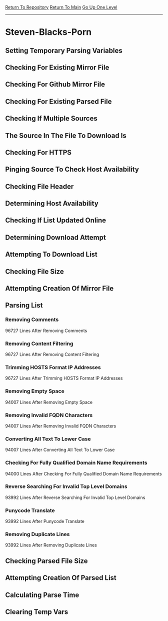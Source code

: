 [Return To Repository](https://github.com/bast69/piholeparser/)
[Return To Main](https://github.com/bast69/piholeparser/blob/master/RecentRunLogs/Mainlog.md)
[Go Up One Level](https://github.com/bast69/piholeparser/blob/master/RecentRunLogs/TopLevelScripts/30-Processing-External-Blacklists.md)
____________________________________
# Steven-Blacks-Porn
## Setting Temporary Parsing Variables
## Checking For Existing Mirror File
## Checking For Github Mirror File
## Checking For Existing Parsed File
## Checking If Multiple Sources
## The Source In The File To Download Is
## Checking For HTTPS
## Pinging Source To Check Host Availability
## Checking File Header
## Determining Host Availability
## Checking If List Updated Online
## Determining Download Attempt
## Attempting To Download List
## Checking File Size
## Attempting Creation Of Mirror File
## Parsing List
### Removing Comments
96727 Lines After Removing Comments
### Removing Content Filtering
96727 Lines After Removing Content Filtering
### Trimming HOSTS Format IP Addresses
96727 Lines After Trimming HOSTS Format IP Addresses
### Removing Empty Space
94007 Lines After Removing Empty Space
### Removing Invalid FQDN Characters
94007 Lines After Removing Invalid FQDN Characters
### Converting All Text To Lower Case
94007 Lines After Converting All Text To Lower Case
### Checking For Fully Qualified Domain Name Requirements
94000 Lines After Checking For Fully Qualified Domain Name Requirements
### Reverse Searching For Invalid Top Level Domains
93992 Lines After Reverse Searching For Invalid Top Level Domains
### Punycode Translate
93992 Lines After Punycode Translate
### Removing Duplicate Lines
93992 Lines After Removing Duplicate Lines
## Checking Parsed File Size
## Attempting Creation Of Parsed List
## Calculating Parse Time
## Clearing Temp Vars
